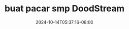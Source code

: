 --- 
title: "buat pacar smp  DoodStream"
description: "nonton   buat pacar smp  DoodStream   full terbaru"
date: 2024-10-14T05:37:16-08:00
file_code: "6cjcr4awm7tm"
draft: false
cover: "4760osgql59kvtdb.jpg"
tags: ["buat", "pacar", "smp", "DoodStream", "bokep-indo", "bokep-viral", "bokep-ig"]
length: 366
fld_id: "1390191"
foldername: "ABG"
categories: ["ABG"]
views: 67
---